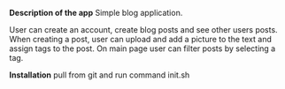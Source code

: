 **Description of the app**
Simple blog application.

User can create an account, create blog posts and see other users posts.
When creating a post, user can upload and add a picture to the text and assign tags to the post.
On main page user can filter posts by selecting a tag.

**Installation**
pull from git and run command init.sh
